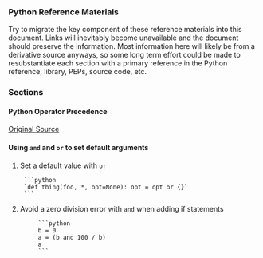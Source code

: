 
### Python Reference Materials

Try to migrate the key component of these reference materials into this document.  Links will inevitably become unavailable and the document should preserve the information. Most information here will likely be from a derivative source anyways, so some long term effort could be made to resubstantiate each section with a primary reference in the Python reference, library, PEPs, source code, etc.

### Sections


#### Python Operator Precedence

[Original Source](http://www.ibiblio.org/g2swap/byteofpython/read/operator-precedence.html)


#### Using `and` and `or` to set default arguments

1. Set a default value with `or`

        ```python
        `def thing(foo, *, opt=None): opt = opt or {}`
        ```

2. Avoid a zero division error with `and` when adding if statements

            ```python
            b = 0
            a = (b and 100 / b)
            a
            ```

